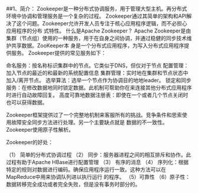 ##1、简介：
   Zookeeper是一种分布式协调服务，用于管理大型主机。再分布式环境中协调和管理服务是一个复杂的过程。
   Zookeeper通过其简单的架构和API解决了这个问题。Zookeeper允许开发人员专注于核心应用程序逻辑，而不必担心应用程序的分布
   式特性。
   什么是Apache Zookeeper？
   Apache Zookeeper是由集群（节点组）使用的一种服务，用于在自身之间协调，并通过稳健的同步技术维护共享数据。ZooKeeper本
   身是一个分布式应用程序，为写入分布式应用程序提供服务。
   Zookeeper提供的常见服务如下：
   
   命名服务：按名称标识集群中的节点。它类似于DNS，但仅对于节点
   配置管理：加入节点的最近的和最新的系统配置信息
   集群管理：实时地在集群和节点状态中加入/离开节点。
   选举算法：选举一个节点作为协调目的地地leader。
   锁定和同步服务：在修改数据地同时锁定数据。此机制可帮助你在来连接其他分布式应用程序时进行自动故障回复。
   高度可靠地数据注册表：即使在一个或者几个节点关闭时也可以获得数据。
   
   Zookeeper框架提供过了一个完整地机制来客服所有的挑战。竞争条件和思索使用故障安全同步方法进行处理。另一个主要缺点就是
   数据的不一致性。Zookeeper使用原子性解析。
   
   Zookeeper的好处：
   
   （1） 简单的分布式协调过程
   （2） 同步：服务器进程之间的相互排斥和协作。此过程有助于Apache HBase进行配置管理
   （3） 有序的消息
   （4） 序列化：根据特定的规则对数据进行编码。确保应用程序运行一致。这种方法可以在MapReduce中用来协调队列进以执行运行
   的程序。
   （5）可靠性
   （6）原子性：数据转移完全成功或者完全失败，但是没有事务时部分的。
   